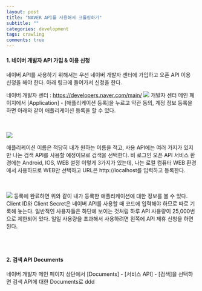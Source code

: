 ```yaml
---
layout: post
title: "NAVER API를 사용해서 크롤링하기"
subtitle: ""
categories: development
tags: crawling
comments: true
---
```



#### 1. 네이버 개발자 API 가입 & 이용 신청

네이버 API를 사용하기 위해서는 우선 네이버 개발자 센터에 가입하고 오픈 API 이용 신청을 해야 한다.
아래 링크에 들어가서 신청을 한다.  

네이버 개발자 센터 : <https://developers.naver.com/main/>
<img src='{{"/assets/img/post_image/crwaling_naver_api/developers_naver_main.png"}}' >
개발자 센터 메인 페이지에서 [Application] - [애플리케이션 등록]을 누르고 약관 동의, 계정 정보 등록을 하면 아래와 같이 애플리케이션 등록을 할 수 있다.  

<br/><br/>
<img src='{{"/assets/img/post_image/crwaling_naver_api/Application_registration.png"}}' >

애플리케이션 이름은 적당히 내가 원하는 이름을 적고, 사용 API에는 여러 가지가 있지만 나는 검색 API를 사용할 예정이므로 검색을 선택한다. 비 로그인 오픈 API 서비스 환경에는 Android, IOS, WEB 설정 이렇게 3가지가 있는데, 나는 로컬 컴퓨터 WEB 환경에서 사용하므로 WEB만 선택하고 URL은 http://localhost를 입력하고 등록한다.  

<br/><br/>
<img src='{{"/assets/img/post_image/crwaling_naver_api/Application_information.png"}}' >
등록에 완료하면 위와 같이 내가 등록한 애플리케이션에 대한 정보를 볼 수 있다. Client ID와 Client Secret은 네이버 API를 사용할 때 코드에 입력해야 하므로 따로 기록해 놓는다.
일반적인 사용자들은 하단에 보이는 것처럼 하루 API 사용량이 25,000번으로 제한되어 있다. 일일 사용량을 초과해서 사용하려면 왼쪽에 API 제휴 신청을 하면 된다.  

<br/><br/>


#### 2. 검색 API Documents

네이버 개발자 메인 페이지 상단에서 [Documents] - [서비스 API] - [검색]을 선택하면 검색 API에 대한 Documents로 ddd
<!-- 
<img src='{{"/assets/img/post_image/virtualenv-add-jupyter/kernel_add_check.png"}}' width="270" height="300"> -->